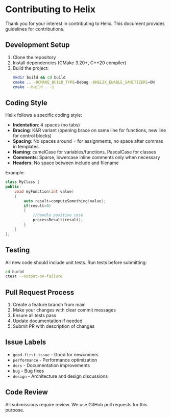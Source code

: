 # Contributing to Helix

Thank you for your interest in contributing to Helix. This document provides guidelines for contributions.

## Development Setup

1. Clone the repository
2. Install dependencies (CMake 3.20+, C++20 compiler)
3. Build the project:
   ```bash
   mkdir build && cd build
   cmake .. -DCMAKE_BUILD_TYPE=Debug -DHELIX_ENABLE_SANITIZERS=ON
   cmake --build . -j
   ```

## Coding Style

Helix follows a specific coding style:

- **Indentation**: 4 spaces (no tabs)
- **Bracing**: K&R variant (opening brace on same line for functions, new line for control blocks)
- **Spacing**: No spaces around = for assignments, no space after commas in templates
- **Naming**: camelCase for variables/functions, PascalCase for classes
- **Comments**: Sparse, lowercase inline comments only when necessary
- **Headers**: No space between include and filename

Example:
```cpp
class MyClass {
public:
    void myFunction(int value)
    {
        auto result=computeSomething(value);
        if(result>0)
        {
            //handle positive case
            processResult(result);
        }
    }
};
```

## Testing

All new code should include unit tests. Run tests before submitting:
```bash
cd build
ctest --output-on-failure
```

## Pull Request Process

1. Create a feature branch from main
2. Make your changes with clear commit messages
3. Ensure all tests pass
4. Update documentation if needed
5. Submit PR with description of changes

## Issue Labels

- `good-first-issue` - Good for newcomers
- `performance` - Performance optimization
- `docs` - Documentation improvements
- `bug` - Bug fixes
- `design` - Architecture and design discussions

## Code Review

All submissions require review. We use GitHub pull requests for this purpose.

